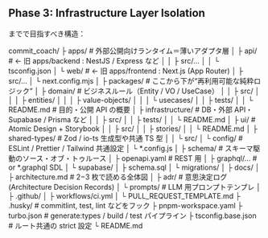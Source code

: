 ## Phase 3: Infrastructure Layer Isolation
までで目指すべき構造：


commit_coach/
├ apps/                        # 外部公開向けランタイム＝薄いアダプタ層
│ ├ api/                      # ← 旧 apps/backend   : NestJS / Express など
│ │ ├ src/…
│ │ └ tsconfig.json
│ └ web/                      # ← 旧 apps/frontend : Next.js (App Router)
│   ├ src/…
│   └ next.config.mjs
│
├ packages/                    # ここから下が“再利用可能な純粋ロジック”
│ ├ domain/                   # ビジネスルール（Entity / VO / UseCase）
│ │ ├ src/
│ │ │ ├ entities/
│ │ │ ├ value-objects/
│ │ │ └ usecases/
│ │ ├ tests/
│ │ └ README.md               # 目的・公開 API の概要
│ ├ infrastructure/           # DB・外部 API・Supabase / Prisma など
│ │ ├ src/
│ │ ├ tests/
│ │ └ README.md
│ ├ ui/                       # Atomic Design + Storybook
│ │ ├ src/
│ │ ├ stories/
│ │ └ README.md
│ ├ shared-types/             # Zod / io-ts 生成型や共通 TS 型
│ │ └ src/
│ └ config/                   # ESLint / Prettier / Tailwind 共通設定
│   └ *.config.js
│
├ schema/                      # スキーマ駆動のソース・オブ・トゥルース
│ ├ openapi.yaml              # REST 用
│ ├ graphql/…                 # or *.graphql SDL
│ └ supabase/
│     ├ schema.sql
│     └ migrations/
│
├ docs/
│ ├ architecture.md           # 2 – 3 枚で読める全体図
│ ├ adr/                      # 意思決定ログ (Architecture Decision Records)
│ └ prompts/                  # LLM 用プロンプトテンプレ
│
├ .github/
│ ├ workflows/ci.yml
│ └ PULL_REQUEST_TEMPLATE.md
├ .husky/                     # commitlint, test, lint などをフック
├ pnpm-workspace.yaml
├ turbo.json                  # generate:types / build / test パイプライン
├ tsconfig.base.json          # ルート共通の strict 設定
└ README.md
